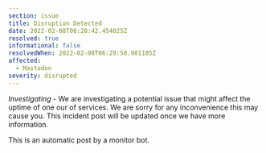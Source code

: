 ```yaml
---
section: issue
title: Disruption Detected
date: 2022-02-08T06:28:42.454025Z
resolved: true
informational: false
resolvedWhen: 2022-02-08T06:29:50.981105Z
affected:
  - Mastodon
severity: disrupted
---
```

*Investigating* - We are investigating a potential issue that might affect the uptime of one our of services. We are sorry for any inconvenience this may cause you. This incident post will be updated once we have more information.

This is an automatic post by a monitor bot.
        